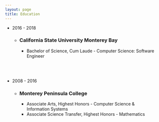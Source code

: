 ```yaml
---
layout: page
title: Education
---
```



* 2016 - 2018
  * ### California State University Monterey Bay 
    * Bachelor of Science, Cum Laude - Computer Science: Software Engineer
<br/><br/><br/><br/>

* 2008 - 2016
  * ### Monterey Peninsula College
    * Associate Arts, Highest Honors - Computer Science & Information Systems 
    * Associate Science Transfer, Highest Honors - Mathematics
